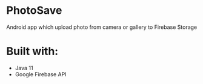 # PhotoSave
Android app which upload photo from camera or gallery to Firebase Storage

# Built with:
* Java 11
* Google Firebase API

